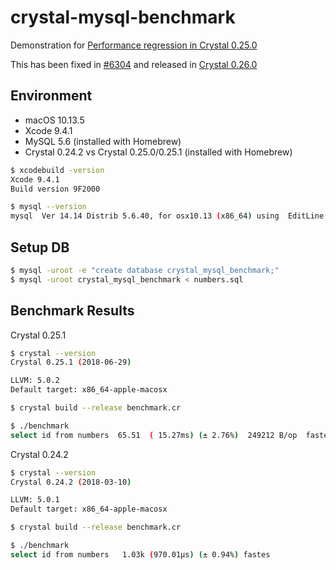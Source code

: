 # crystal-mysql-benchmark

Demonstration for [Performance regression in Crystal 0.25.0](https://github.com/crystal-lang/crystal/issues/6303)

This has been fixed in [#6304](https://github.com/crystal-lang/crystal/pull/6304) and released in [Crystal 0.26.0](https://github.com/crystal-lang/crystal/blob/master/CHANGELOG.md#0260-2018-08-09)

## Environment

* macOS 10.13.5
* Xcode 9.4.1
* MySQL 5.6 (installed with Homebrew)
* Crystal 0.24.2 vs Crystal 0.25.0/0.25.1 (installed with Homebrew)

```bash
$ xcodebuild -version
Xcode 9.4.1
Build version 9F2000

$ mysql --version
mysql  Ver 14.14 Distrib 5.6.40, for osx10.13 (x86_64) using  EditLine wrapper

```

## Setup DB

```bash
$ mysql -uroot -e "create database crystal_mysql_benchmark;"
$ mysql -uroot crystal_mysql_benchmark < numbers.sql

```

## Benchmark Results

Crystal 0.25.1


```bash
$ crystal --version
Crystal 0.25.1 (2018-06-29)

LLVM: 5.0.2
Default target: x86_64-apple-macosx

$ crystal build --release benchmark.cr

$ ./benchmark
select id from numbers  65.51  ( 15.27ms) (± 2.76%)  249212 B/op  fastest
```

Crystal 0.24.2

```bash
$ crystal --version
Crystal 0.24.2 (2018-03-10)

LLVM: 5.0.1
Default target: x86_64-apple-macosx

$ crystal build --release benchmark.cr

$ ./benchmark
select id from numbers   1.03k (970.01µs) (± 0.94%) fastes
```

